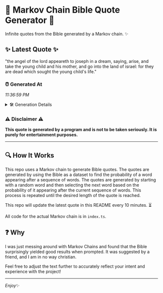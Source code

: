 # 📖 Markov Chain Bible Quote Generator 📖

Infinite quotes from the Bible generated by a Markov chain. ✨

## ✨ Latest Quote ✨
"the angel of the lord appeareth to joseph in a dream, saying, arise, and take the young child and his mother, and go into the land of israel: for they are dead which sought the young child's life."

### ⏰ Generated At
*11:36:59 PM*

<details>
    <summary>🛠️ Generation Details</summary>
    <p>
        <strong>🌱 Seed:</strong> the<br>
        <strong>🔄 Iterations:</strong> 37<br>
        <strong>📜 Context History:</strong><br>[ the ]: angel<br>[ the, angel ]: of<br>[ the, angel, of ]: the<br>[ the, angel, of, the ]: lord<br>[ the, angel, of, the, lord ]: appeareth<br>[ the, angel, of, the, lord, appeareth ]: to<br>[ angel, of, the, lord, appeareth, to ]: joseph<br>[ of, the, lord, appeareth, to, joseph ]: in<br>[ the, lord, appeareth, to, joseph, in ]: a<br>[ lord, appeareth, to, joseph, in, a ]: dream,<br>[ appeareth, to, joseph, in, a, dream, ]: saying,<br>[ to, joseph, in, a, dream,, saying, ]: arise,<br>[ joseph, in, a, dream,, saying,, arise, ]: and<br>[ in, a, dream,, saying,, arise,, and ]: take<br>[ a, dream,, saying,, arise,, and, take ]: the<br>[ dream,, saying,, arise,, and, take, the ]: young<br>[ saying,, arise,, and, take, the, young ]: child<br>[ arise,, and, take, the, young, child ]: and<br>[ and, take, the, young, child, and ]: his<br>[ take, the, young, child, and, his ]: mother,<br>[ the, young, child, and, his, mother, ]: and<br>[ young, child, and, his, mother,, and ]: go<br>[ child, and, his, mother,, and, go ]: into<br>[ and, his, mother,, and, go, into ]: the<br>[ his, mother,, and, go, into, the ]: land<br>[ mother,, and, go, into, the, land ]: of<br>[ and, go, into, the, land, of ]: israel:<br>[ go, into, the, land, of, israel: ]: for<br>[ into, the, land, of, israel:, for ]: they<br>[ the, land, of, israel:, for, they ]: are<br>[ land, of, israel:, for, they, are ]: dead<br>[ of, israel:, for, they, are, dead ]: which<br>[ israel:, for, they, are, dead, which ]: sought<br>[ for, they, are, dead, which, sought ]: the<br>[ they, are, dead, which, sought, the ]: young<br>[ are, dead, which, sought, the, young ]: child's<br>[ dead, which, sought, the, young, child's ]: life.<br>
    </p>
</details>

### ⚠️ Disclaimer ⚠️
**This quote is generated by a program and is not to be taken seriously. It is purely for entertainment purposes.**

---

## 🔍 How It Works

This repo uses a Markov chain to generate Bible quotes. The quotes are generated by using the Bible as a dataset to find the probability of a word appearing after a sequence of words. The quotes are generated by starting with a random word and then selecting the next word based on the probability of it appearing after the current sequence of words. This process is repeated until the desired length of the quote is reached.

This repo will update the latest quote in this README every 10 minutes. ⏳

All code for the actual Markov chain is in `index.ts`.

## ❓ Why

I was just messing around with Markov Chains and found that the Bible surprisingly yielded good results when prompted. 
It was suggested by a friend, and I am in no way christian.

Feel free to adjust the text further to accurately reflect your intent and experience with the project!

---

*Enjoy*✨
